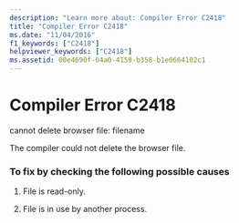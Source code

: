 ```yaml
---
description: "Learn more about: Compiler Error C2418"
title: "Compiler Error C2418"
ms.date: "11/04/2016"
f1_keywords: ["C2418"]
helpviewer_keywords: ["C2418"]
ms.assetid: 00e4690f-04a0-4159-b358-b1e0664102c1
---
```

# Compiler Error C2418

cannot delete browser file: filename

The compiler could not delete the browser file.

### To fix by checking the following possible causes

1. File is read-only.

1. File is in use by another process.
